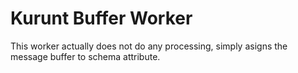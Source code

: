 # Kurunt Buffer Worker

This worker actually does not do any processing, simply asigns the message buffer to schema attribute.

